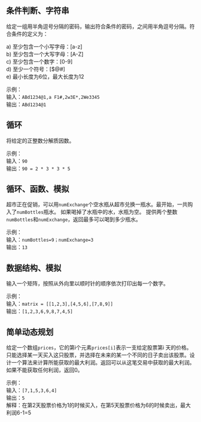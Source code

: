 ## **条件判断、字符串**
给定一组用半角逗号分隔的密码，输出符合条件的密码，之间用半角逗号分隔。符合条件的定义为：

a) 至少包含一个小写字母：[a-z]\
b) 至少包含一个大写字母：[A-Z]\
c) 至少包含一个数字：[0-9]\
d) 至少一个符号：[$@#]\
e) 最小长度为6位，最大长度为12

示例：\
输入：`ABd1234@1,a F1#,2w3E*,2We3345`\
输出：`ABd1234@1`

## **循环**
将给定的正整数分解质因数。

示例：\
输入：`90`\
输出：`90 = 2 * 3 * 3 * 5`

## **循环、函数、模拟**
超市正在促销，可以用`numExchange`个空水瓶从超市兑换一瓶水。最开始，一共购入了`numBottles`瓶水。 如果喝掉了水瓶中的水，水瓶为空。 提供两个整数`numBottles`和`numExchange`，返回最多可以喝到多少瓶水。

示例：\
输入：`numBottles=9；numExchange=3`\
输出：`13`

## **数据结构、模拟**
输入一个矩阵，按照从外向里以顺时针的顺序依次打印出每一个数字。

示例：\
输入：`matrix = [[1,2,3],[4,5,6],[7,8,9]]`\
输出：`[1,2,3,6,9,8,7,4,5]`

## **简单动态规划**
给定一个数组`prices`，它的第i个元素`prices[i]`表示一支给定股票第i 天的价格。只能选择某一天买入这只股票，并选择在未来的某一个不同的日子卖出该股票。设计一个算法来计算所能获取的最大利润。返回可以从这笔交易中获取的最大利润。如果不能获取任何利润，返回0。

示例：\
输入：`[7,1,5,3,6,4]`\
输出：`5`\
解释：在第2天股票价格为1的时候买入，在第5天股票价格为6的时候卖出，最大利润6-1=5
